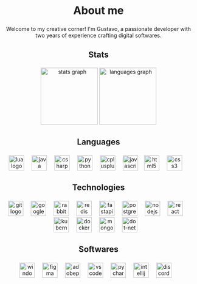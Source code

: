 <h1 align="center">About me</h1>

###

<p align="center">Welcome to my creative corner! I'm Gustavo, a passionate developer with two years of experience crafting digital softwares.</p>

###

<h2 align="center">Stats</h2>

###

<div align="center">
  <img src="https://github-readme-stats.vercel.app/api?username=scryng&hide_title=false&hide_rank=false&show_icons=true&include_all_commits=true&count_private=true&disable_animations=false&theme=dark&locale=en&hide_border=false&order=1" height="150" alt="stats graph"  />
  <img src="https://github-readme-stats.vercel.app/api/top-langs?username=scryng&locale=en&hide_title=false&layout=compact&card_width=320&langs_count=5&theme=dark&hide_border=false&order=2" height="150" alt="languages graph"  />
</div>

###

<h2 align="center">Languages</h2>

###

<div align="center">
    <img src="https://skillicons.dev/icons?i=lua" height="40" alt="lua logo" /> <img width="12" />
    <img src="https://skillicons.dev/icons?i=java" height="40" alt="java logo" /> <img width="12" />
    <img src="https://skillicons.dev/icons?i=cs" height="40" alt="csharp logo" /> <img width="12" />
    <img src="https://skillicons.dev/icons?i=py" height="40" alt="python logo" /> <img width="12" />
    <img src="https://skillicons.dev/icons?i=cpp" height="40" alt="cplusplus logo" /> <img width="12" />
    <img src="https://skillicons.dev/icons?i=js" height="40" alt="javascript logo" /><img width="12" />
    <img src="https://skillicons.dev/icons?i=html" height="40" alt="html5 logo" /> <img width="12" />
    <img src="https://skillicons.dev/icons?i=css" height="40" alt="css3 logo" /> <img width="12" />
</div>

###

<h2 align="center">Technologies</h2>

###

<div align="center">
    <img src="https://skillicons.dev/icons?i=git" height="40" alt="git logo" /> <img width="12" />
    <img src="https://skillicons.dev/icons?i=gcp" height="40" alt="googlecloud logo" /> <img width="12" />
    <img src="https://skillicons.dev/icons?i=rabbitmq" height="40" alt="rabbitmq logo"  /> <img width="12" />
    <img src="https://skillicons.dev/icons?i=redis" height="40" alt="redis logo"  /> <img width="12" />
    <img src="https://skillicons.dev/icons?i=fastapi" height="40" alt="fastapi logo" /> <img width="12" />
    <img src="https://skillicons.dev/icons?i=postgres" height="40" alt="postgresql logo" /> <img width="12" />
    <img src="https://skillicons.dev/icons?i=nodejs" height="40" alt="nodejs logo" /> <img width="12" />
    <img src="https://skillicons.dev/icons?i=react" height="40" alt="react logo" /> <img width="12" />
    <img src="https://skillicons.dev/icons?i=kubernetes" height="40" alt="kubernetes logo" /> <img width="12" />
    <img src="https://skillicons.dev/icons?i=docker" height="40" alt="docker logo" /> <img width="12" />
    <img src="https://skillicons.dev/icons?i=mongodb" height="40" alt="mongodb logo" /> <img width="12" />
    <img src="https://skillicons.dev/icons?i=dotnet" height="40" alt="dot-net logo" /> <img width="12" />
</div>

###

<h2 align="center">Softwares</h2>

###

<div align="center">
    <img src="https://skillicons.dev/icons?i=windows" height="40" alt="windows logo" /> <img width="12" />
    <img src="https://skillicons.dev/icons?i=figma" height="40" alt="figma logo" /> <img width="12" />
    <img src="https://skillicons.dev/icons?i=ps" height="40" alt="adobephotoshop logo" /> <img width="12" />
    <img src="https://skillicons.dev/icons?i=vscode" height="40" alt="vscode logo" /> <img width="12" />
    <img src="https://cdn.jsdelivr.net/gh/devicons/devicon/icons/pycharm/pycharm-original.svg" height="40" alt="pycharm logo" /> <img width="12" />
    <img src="https://cdn.jsdelivr.net/gh/devicons/devicon/icons/intellij/intellij-original.svg" height="40" alt="intellij logo" /> <img width="12" />
    <img src="https://skillicons.dev/icons?i=discord" height="40" alt="discord logo" /> <img width="12" />
</div>

###